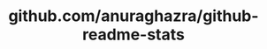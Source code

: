 ---
layout: post
title: github.com/anuraghazra/github-readme-stats
categories: link
tags: [انگلیسی, برنامه‌نویسی]
---